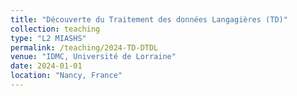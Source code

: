 ```yaml
---
title: "Découverte du Traitement des données Langagières (TD)"
collection: teaching
type: "L2 MIASHS"
permalink: /teaching/2024-TD-DTDL
venue: "IDMC, Université de Lorraine"
date: 2024-01-01
location: "Nancy, France"
---
```

